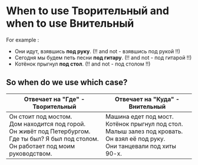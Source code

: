 # When to use Творительный and when to use Внительный

For example :

- Они идут, взявшись **под руку**. (!! and not - взявшись под рукой !!)
- Сегодня мы будем петь песни **под гитару**. (!! and not - под гитарой !!)
- Котёнок прыгнул **под стол**. (!! and not - под столом !!)

## So when do we use which case? 

<table>
<thead>
  <tr>
    <th>Отвечает на "Где" - Творительный</th>
    <th>Отвечает на "Куда" - Внительный</th>
  </tr>
</thead>
<tbody>
  <tr>
    <td>Он стоит под мостом.<br>Дом находится под горой.<br>Он живёт под Петербургом.<br>Где ты был? Я был под столом.<br>Он работает под моим руководством.</td>
    <td>Машина едет под мост.<br>Котёнок прыгнул под стол.<br>Малыш залез под кровать.<br>Он взял её под руку.<br>Они танцевали под хиты 90-х.</td>
  </tr>
</tbody>
</table>
